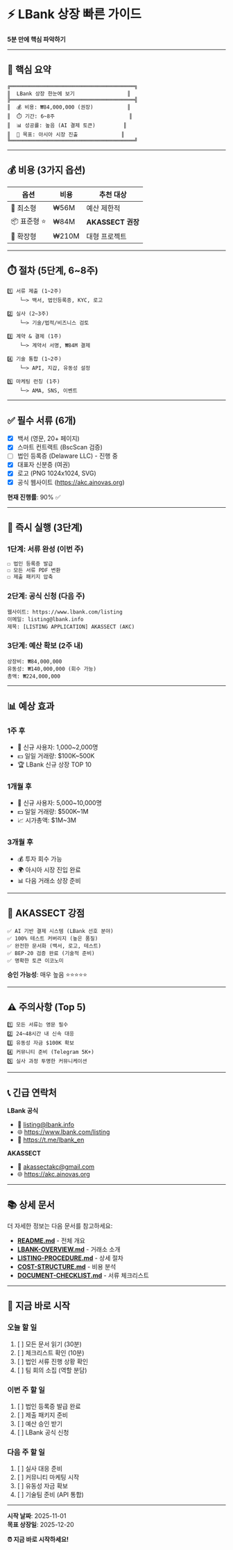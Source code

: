 # ⚡ LBank 상장 빠른 가이드

**5분 만에 핵심 파악하기**

---

## 🎯 핵심 요약

```
╔════════════════════════════════════════╗
║  LBank 상장 한눈에 보기                 ║
╠════════════════════════════════════════╣
║  💰 비용: ₩84,000,000 (권장)           ║
║  ⏱️ 기간: 6~8주                        ║
║  📊 성공률: 높음 (AI 결제 토큰)         ║
║  🎯 목표: 아시아 시장 진출              ║
╚════════════════════════════════════════╝
```

---

## 💰 비용 (3가지 옵션)

| 옵션 | 비용 | 추천 대상 |
|------|------|-----------|
| 💼 최소형 | ₩56M | 예산 제한적 |
| 📦 표준형 ⭐ | ₩84M | **AKASSECT 권장** |
| 🚀 확장형 | ₩210M | 대형 프로젝트 |

---

## ⏱️ 절차 (5단계, 6~8주)

```
1️⃣ 서류 제출 (1~2주)
    └─> 백서, 법인등록증, KYC, 로고

2️⃣ 실사 (2~3주)
    └─> 기술/법적/비즈니스 검토

3️⃣ 계약 & 결제 (1주)
    └─> 계약서 서명, ₩84M 결제

4️⃣ 기술 통합 (1~2주)
    └─> API, 지갑, 유동성 설정

5️⃣ 마케팅 런칭 (1주)
    └─> AMA, SNS, 이벤트
```

---

## ✅ 필수 서류 (6개)

- [x] 백서 (영문, 20+ 페이지)
- [x] 스마트 컨트랙트 (BscScan 검증)
- [ ] 법인 등록증 (Delaware LLC) - 진행 중
- [x] 대표자 신분증 (여권)
- [x] 로고 (PNG 1024x1024, SVG)
- [x] 공식 웹사이트 (https://akc.ainovas.org)

**현재 진행률**: 90% ✅

---

## 🚀 즉시 실행 (3단계)

### 1단계: 서류 완성 (이번 주)
```bash
☐ 법인 등록증 발급
☐ 모든 서류 PDF 변환
☐ 제출 패키지 압축
```

### 2단계: 공식 신청 (다음 주)
```
웹사이트: https://www.lbank.com/listing
이메일: listing@lbank.info
제목: [LISTING APPLICATION] AKASSECT (AKC)
```

### 3단계: 예산 확보 (2주 내)
```
상장비: ₩84,000,000
유동성: ₩140,000,000 (회수 가능)
총액: ₩224,000,000
```

---

## 📊 예상 효과

### 1주 후
- 👥 신규 사용자: 1,000~2,000명
- 💵 일일 거래량: $100K~500K
- 🏆 LBank 신규 상장 TOP 10

### 1개월 후
- 👥 신규 사용자: 5,000~10,000명
- 💵 일일 거래량: $500K~1M
- 📈 시가총액: $1M~3M

### 3개월 후
- 💰 투자 회수 가능
- 🌍 아시아 시장 진입 완료
- 📊 다음 거래소 상장 준비

---

## 🎯 AKASSECT 강점

```
✅ AI 기반 결제 시스템 (LBank 선호 분야)
✅ 100% 테스트 커버리지 (높은 품질)
✅ 완전한 문서화 (백서, 로고, 테스트)
✅ BEP-20 검증 완료 (기술적 준비)
✅ 명확한 토큰 이코노미
```

**승인 가능성**: 매우 높음 ⭐⭐⭐⭐⭐

---

## ⚠️ 주의사항 (Top 5)

```
1️⃣ 모든 서류는 영문 필수
2️⃣ 24~48시간 내 신속 대응
3️⃣ 유동성 자금 $100K 확보
4️⃣ 커뮤니티 준비 (Telegram 5K+)
5️⃣ 실사 과정 투명한 커뮤니케이션
```

---

## 📞 긴급 연락처

**LBank 공식**
- 📧 listing@lbank.info
- 🌐 https://www.lbank.com/listing
- 💬 https://t.me/lbank_en

**AKASSECT**
- 📧 akassectakc@gmail.com
- 🌐 https://akc.ainovas.org

---

## 📚 상세 문서

더 자세한 정보는 다음 문서를 참고하세요:

- **[README.md](./README.md)** - 전체 개요
- **[LBANK-OVERVIEW.md](./LBANK-OVERVIEW.md)** - 거래소 소개
- **[LISTING-PROCEDURE.md](./LISTING-PROCEDURE.md)** - 상세 절차
- **[COST-STRUCTURE.md](./COST-STRUCTURE.md)** - 비용 분석
- **[DOCUMENT-CHECKLIST.md](./DOCUMENT-CHECKLIST.md)** - 서류 체크리스트

---

## 🚦 지금 바로 시작

### 오늘 할 일
1. [ ] 모든 문서 읽기 (30분)
2. [ ] 체크리스트 확인 (10분)
3. [ ] 법인 서류 진행 상황 확인
4. [ ] 팀 회의 소집 (역할 분담)

### 이번 주 할 일
1. [ ] 법인 등록증 발급 완료
2. [ ] 제출 패키지 준비
3. [ ] 예산 승인 받기
4. [ ] LBank 공식 신청

### 다음 주 할 일
1. [ ] 실사 대응 준비
2. [ ] 커뮤니티 마케팅 시작
3. [ ] 유동성 자금 확보
4. [ ] 기술팀 준비 (API 통합)

---

**시작 날짜**: 2025-11-01  
**목표 상장일**: 2025-12-20

**⏰ 지금 바로 시작하세요!**
